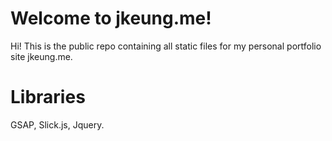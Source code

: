 # Welcome to jkeung.me!

Hi! This is the public repo containing all static files for my personal portfolio site jkeung.me. 


# Libraries

GSAP, Slick.js, Jquery.
